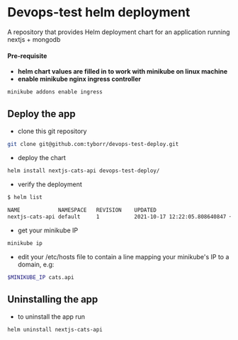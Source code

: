 # Devops-test helm deployment
A repository that provides Helm deployment chart for an application running nextjs + mongodb

#### Pre-requisite
- **helm chart values are filled in to work with minikube on linux machine**
- **enable minikube nginx ingress controller**

```bash
minikube addons enable ingress
```

## Deploy the app
- clone this git repository
```bash
git clone git@github.com:tyborr/devops-test-deploy.git
```

- deploy the chart
```bash
helm install nextjs-cats-api devops-test-deploy/
```
- verify the deployment
```bash
$ helm list
                             
NAME           	NAMESPACE	REVISION	UPDATED                                 	STATUS  	CHART              	APP VERSION
nextjs-cats-api	default  	1       	2021-10-17 12:22:05.808640847 +0200 CEST	deployed	devops-deploy-0.1.0	1.16.0     

```

- get your minikube IP
```bash
minikube ip
```

- edit your /etc/hosts file to contain a line mapping your minikube's IP to a domain, e.g:
```bash
$MINIKUBE_IP cats.api
```


## Uninstalling the app
- to uninstall the app run
```bash
helm uninstall nextjs-cats-api
```
